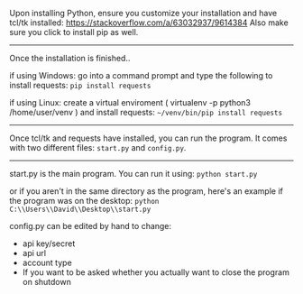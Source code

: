 Upon installing Python, ensure you customize your installation and have tcl/tk installed:
https://stackoverflow.com/a/63032937/9614384
Also make sure you click to install pip as well.

---

Once the installation is finished..

if using Windows: go into a command prompt and type the following to install requests: ``pip install requests``

if using Linux: create a virtual enviroment ( virtualenv -p python3 /home/user/venv ) and install requests: ``~/venv/bin/pip install requests``

---

Once tcl/tk and requests have installed, you can run the program.
It comes with two different files: ``start.py`` and ``config.py``.

---

start.py is the main program. You can run it using:
``python start.py``

or if you aren't in the same directory as the program, here's an example if the program was on the desktop:
``python C:\\Users\\David\\Desktop\\start.py``

config.py can be edited by hand to change:
- api key/secret
- api url
- account type
- If you want to be asked whether you actually want to close the program on shutdown
